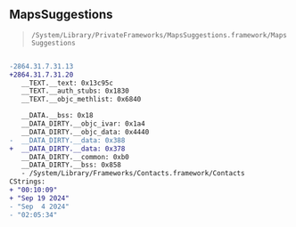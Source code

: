 ## MapsSuggestions

> `/System/Library/PrivateFrameworks/MapsSuggestions.framework/MapsSuggestions`

```diff

-2864.31.7.31.13
+2864.31.7.31.20
   __TEXT.__text: 0x13c95c
   __TEXT.__auth_stubs: 0x1830
   __TEXT.__objc_methlist: 0x6840

   __DATA.__bss: 0x18
   __DATA_DIRTY.__objc_ivar: 0x1a4
   __DATA_DIRTY.__objc_data: 0x4440
-  __DATA_DIRTY.__data: 0x388
+  __DATA_DIRTY.__data: 0x378
   __DATA_DIRTY.__common: 0xb0
   __DATA_DIRTY.__bss: 0x858
   - /System/Library/Frameworks/Contacts.framework/Contacts
CStrings:
+ "00:10:09"
+ "Sep 19 2024"
- "Sep  4 2024"
- "02:05:34"

```
